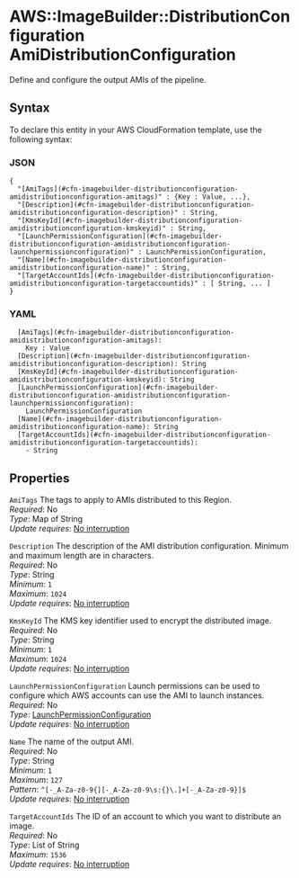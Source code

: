 # AWS::ImageBuilder::DistributionConfiguration AmiDistributionConfiguration<a name="aws-properties-imagebuilder-distributionconfiguration-amidistributionconfiguration"></a>

Define and configure the output AMIs of the pipeline\.

## Syntax<a name="aws-properties-imagebuilder-distributionconfiguration-amidistributionconfiguration-syntax"></a>

To declare this entity in your AWS CloudFormation template, use the following syntax:

### JSON<a name="aws-properties-imagebuilder-distributionconfiguration-amidistributionconfiguration-syntax.json"></a>

```
{
  "[AmiTags](#cfn-imagebuilder-distributionconfiguration-amidistributionconfiguration-amitags)" : {Key : Value, ...},
  "[Description](#cfn-imagebuilder-distributionconfiguration-amidistributionconfiguration-description)" : String,
  "[KmsKeyId](#cfn-imagebuilder-distributionconfiguration-amidistributionconfiguration-kmskeyid)" : String,
  "[LaunchPermissionConfiguration](#cfn-imagebuilder-distributionconfiguration-amidistributionconfiguration-launchpermissionconfiguration)" : LaunchPermissionConfiguration,
  "[Name](#cfn-imagebuilder-distributionconfiguration-amidistributionconfiguration-name)" : String,
  "[TargetAccountIds](#cfn-imagebuilder-distributionconfiguration-amidistributionconfiguration-targetaccountids)" : [ String, ... ]
}
```

### YAML<a name="aws-properties-imagebuilder-distributionconfiguration-amidistributionconfiguration-syntax.yaml"></a>

```
  [AmiTags](#cfn-imagebuilder-distributionconfiguration-amidistributionconfiguration-amitags):
    Key : Value
  [Description](#cfn-imagebuilder-distributionconfiguration-amidistributionconfiguration-description): String
  [KmsKeyId](#cfn-imagebuilder-distributionconfiguration-amidistributionconfiguration-kmskeyid): String
  [LaunchPermissionConfiguration](#cfn-imagebuilder-distributionconfiguration-amidistributionconfiguration-launchpermissionconfiguration):
    LaunchPermissionConfiguration
  [Name](#cfn-imagebuilder-distributionconfiguration-amidistributionconfiguration-name): String
  [TargetAccountIds](#cfn-imagebuilder-distributionconfiguration-amidistributionconfiguration-targetaccountids):
    - String
```

## Properties<a name="aws-properties-imagebuilder-distributionconfiguration-amidistributionconfiguration-properties"></a>

`AmiTags` <a name="cfn-imagebuilder-distributionconfiguration-amidistributionconfiguration-amitags"></a>
The tags to apply to AMIs distributed to this Region\.  
_Required_: No  
_Type_: Map of String  
_Update requires_: [No interruption](https://docs.aws.amazon.com/AWSCloudFormation/latest/UserGuide/using-cfn-updating-stacks-update-behaviors.html#update-no-interrupt)

`Description` <a name="cfn-imagebuilder-distributionconfiguration-amidistributionconfiguration-description"></a>
The description of the AMI distribution configuration\. Minimum and maximum length are in characters\.  
_Required_: No  
_Type_: String  
_Minimum_: `1`  
_Maximum_: `1024`  
_Update requires_: [No interruption](https://docs.aws.amazon.com/AWSCloudFormation/latest/UserGuide/using-cfn-updating-stacks-update-behaviors.html#update-no-interrupt)

`KmsKeyId` <a name="cfn-imagebuilder-distributionconfiguration-amidistributionconfiguration-kmskeyid"></a>
The KMS key identifier used to encrypt the distributed image\.  
_Required_: No  
_Type_: String  
_Minimum_: `1`  
_Maximum_: `1024`  
_Update requires_: [No interruption](https://docs.aws.amazon.com/AWSCloudFormation/latest/UserGuide/using-cfn-updating-stacks-update-behaviors.html#update-no-interrupt)

`LaunchPermissionConfiguration` <a name="cfn-imagebuilder-distributionconfiguration-amidistributionconfiguration-launchpermissionconfiguration"></a>
Launch permissions can be used to configure which AWS accounts can use the AMI to launch instances\.  
_Required_: No  
_Type_: [LaunchPermissionConfiguration](aws-properties-imagebuilder-distributionconfiguration-launchpermissionconfiguration.md)  
_Update requires_: [No interruption](https://docs.aws.amazon.com/AWSCloudFormation/latest/UserGuide/using-cfn-updating-stacks-update-behaviors.html#update-no-interrupt)

`Name` <a name="cfn-imagebuilder-distributionconfiguration-amidistributionconfiguration-name"></a>
The name of the output AMI\.  
_Required_: No  
_Type_: String  
_Minimum_: `1`  
_Maximum_: `127`  
_Pattern_: `^[-_A-Za-z0-9{][-_A-Za-z0-9\s:{}\.]+[-_A-Za-z0-9}]$`  
_Update requires_: [No interruption](https://docs.aws.amazon.com/AWSCloudFormation/latest/UserGuide/using-cfn-updating-stacks-update-behaviors.html#update-no-interrupt)

`TargetAccountIds` <a name="cfn-imagebuilder-distributionconfiguration-amidistributionconfiguration-targetaccountids"></a>
The ID of an account to which you want to distribute an image\.  
_Required_: No  
_Type_: List of String  
_Maximum_: `1536`  
_Update requires_: [No interruption](https://docs.aws.amazon.com/AWSCloudFormation/latest/UserGuide/using-cfn-updating-stacks-update-behaviors.html#update-no-interrupt)
